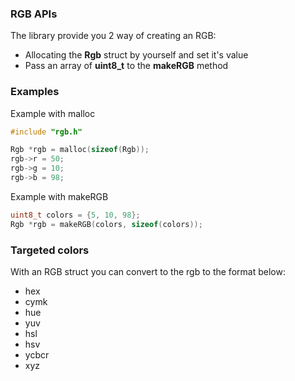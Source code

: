 ### RGB APIs

The library provide you 2 way of creating an RGB:
- Allocating the **Rgb** struct by yourself and set it's value
- Pass an array of **uint8_t** to the **makeRGB** method

### Examples

Example with malloc

```c
#include "rgb.h"

Rgb *rgb = malloc(sizeof(Rgb));
rgb->r = 50;
rgb->g = 10;
rgb->b = 98;
```

Example with makeRGB

```c
uint8_t colors = {5, 10, 98};
Rgb *rgb = makeRGB(colors, sizeof(colors));
```

### Targeted colors

With an RGB struct you can convert to the rgb to the format below:

- hex
- cymk
- hue
- yuv
- hsl
- hsv
- ycbcr
- xyz
